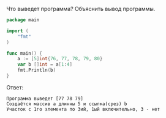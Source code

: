 Что выведет программа? Объяснить вывод программы.

```go
package main

import (
    "fmt"
)

func main() {
    a := [5]int{76, 77, 78, 79, 80}
    var b []int = a[1:4]
    fmt.Println(b)
}
```

Ответ:
```
Программа выведет [77 78 79]
Создаётся массив a длинны 5 и ссылка(срез) b 
Участок с 1го элемента по 3ий, 1ый включительно, 3 - нет  

```
